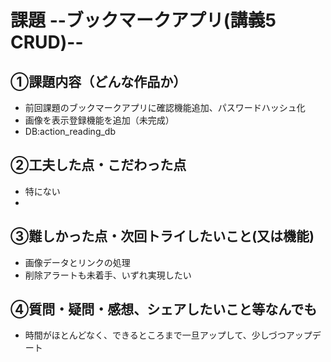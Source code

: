 # 課題  --ブックマークアプリ(講義5 CRUD)--

## ①課題内容（どんな作品か）
- 前回課題のブックマークアプリに確認機能追加、パスワードハッシュ化
- 画像を表示登録機能を追加（未完成）
- DB:action_reading_db


## ②工夫した点・こだわった点
- 特にない
- 

## ③難しかった点・次回トライしたいこと(又は機能)
- 画像データとリンクの処理
- 削除アラートも未着手、いずれ実現したい


## ④質問・疑問・感想、シェアしたいこと等なんでも
- 時間がほとんどなく、できるところまで一旦アップして、少しづつアップデート
